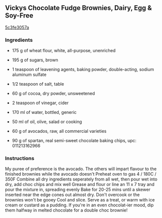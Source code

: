 ## Vickys Chocolate Fudge Brownies, Dairy, Egg & Soy-Free

[5c3fe3057a](https://cookpad.com/us/recipes/333213-vickys-chocolate-fudge-brownies-dairy-egg-soy-free)

### Ingredients

 - 175 g of wheat flour, white, all-purpose, unenriched

 - 195 g of sugars, brown

 - 1 teaspoon of leavening agents, baking powder, double-acting, sodium aluminum sulfate

 - 1/2 teaspoon of salt, table

 - 60 g of cocoa, dry powder, unsweetened

 - 2 teaspoon of vinegar, cider

 - 170 ml of water, bottled, generic

 - 50 ml of oil, olive, salad or cooking

 - 60 g of avocados, raw, all commercial varieties

 - 90 g of spartan, real semi-sweet chocolate baking chips, upc: 011213162966

### Instructions

My puree of preference is the avocado. The others will impart flavour to the finished brownies while the avocado doesn't Preheat oven to gas 4 / 180C / 350F Combine all dry ingredients seperately from all wet, then pour wet into dry, add choc chips and mix well Grease and flour or line an 11 x 7 tray and pour the mixture in, spreading evenly Bake for 20-25 mins until a skewer inserted near the edge cones out almost dry. Don't overcook or the brownies won't be gooey Cool and slice. Serve as a treat, or warm with ice cream or custard as a pudding. If you're in an even chocolat-ier mood, dip them halfway in melted chocolate for a double choc brownie!